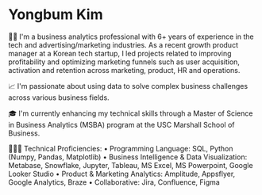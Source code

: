 # Yongbum Kim

🧔🏻 I'm a business analytics professional with 6+ years of experience in the tech and advertising/marketing industries. As a recent growth product manager at a Korean tech startup, I led projects related to improving profitability and optimizing marketing funnels such as user acquisition, activation and retention across marketing, product, HR and operations. 

📈 I'm passionate about using data to solve complex business challenges across various business fields.

🎓 I'm currently enhancing my technical skills through a Master of Science in Business Analytics (MSBA) program at the USC Marshall School of Business.

🧑🏻‍💻 Technical Proficiencies:
    • Programming Language: SQL, Python (Numpy, Pandas, Matplotlib)
    • Business Intelligence & Data Visualization: Metabase, Snowflake, Jupyter, Tableau, MS Excel, MS Powerpoint, Google Looker Studio
    • Product & Marketing Analytics: Amplitude, Appsflyer, Google Analytics, Braze
    • Collaborative: Jira, Confluence, Figma
